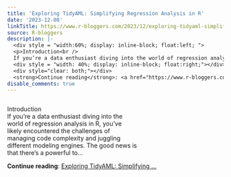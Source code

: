 ```yaml
---
title: 'Exploring TidyAML: Simplifying Regression Analysis in R'
date: '2023-12-08'
linkTitle: https://www.r-bloggers.com/2023/12/exploring-tidyaml-simplifying-regression-analysis-in-r/
source: R-bloggers
description: |-
  <div style = "width:60%; display: inline-block; float:left; ">
  <p>Introduction<br />
  If you’re a data enthusiast diving into the world of regression analysis in R, you’ve likely encountered the challenges of managing code complexity and juggling different modeling engines. The good news is that there’s a powerful to...</p></div>
  <div style = "width: 40%; display: inline-block; float:right;"></div>
  <div style="clear: both;"></div>
  <strong>Continue reading</strong>: <a href="https://www.r-bloggers.com/2023/12/exploring-tidyaml-simplifying-regression-analysis-in-r/">Exploring TidyAML: Simplifying ...
disable_comments: true
---
```

<div style = "width:60%; display: inline-block; float:left; ">
<p>Introduction<br />
If you’re a data enthusiast diving into the world of regression analysis in R, you’ve likely encountered the challenges of managing code complexity and juggling different modeling engines. The good news is that there’s a powerful to...</p></div>
<div style = "width: 40%; display: inline-block; float:right;"></div>
<div style="clear: both;"></div>
<strong>Continue reading</strong>: <a href="https://www.r-bloggers.com/2023/12/exploring-tidyaml-simplifying-regression-analysis-in-r/">Exploring TidyAML: Simplifying ...